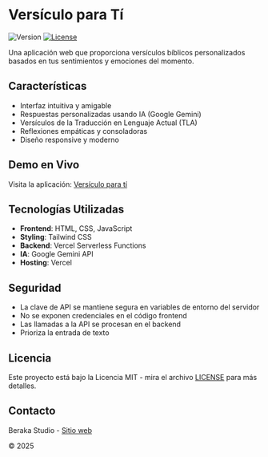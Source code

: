 # Versículo para Tí
![Version](https://img.shields.io/badge/version-1.0.1-green.svg?style=flat-square)
[![License](https://img.shields.io/badge/license-MIT-blue.svg?style=flat-square)](LICENSE)

Una aplicación web que proporciona versículos bíblicos personalizados basados en tus sentimientos y emociones del momento.

## Características

- Interfaz intuitiva y amigable
- Respuestas personalizadas usando IA (Google Gemini)
- Versículos de la Traducción en Lenguaje Actual (TLA)
- Reflexiones empáticas y consoladoras
- Diseño responsive y moderno

## Demo en Vivo

Visita la aplicación: [Versículo para tí](https://versiculoparati.vercel.app/)

## Tecnologías Utilizadas

- **Frontend**: HTML, CSS, JavaScript
- **Styling**: Tailwind CSS
- **Backend**: Vercel Serverless Functions
- **IA**: Google Gemini API
- **Hosting**: Vercel

## Seguridad

- La clave de API se mantiene segura en variables de entorno del servidor
- No se exponen credenciales en el código frontend
- Las llamadas a la API se procesan en el backend
- Prioriza la entrada de texto

## Licencia

Este proyecto está bajo la Licencia MIT - mira el archivo [LICENSE](LICENSE) para más detalles.

## Contacto

Beraka Studio - [Sitio web](https://beraka.cl)

© 2025
